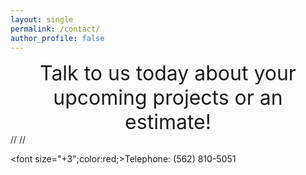 ```yaml
---
layout: single
permalink: /contact/
author_profile: false
---
```


<center><font size="+3">Talk to us today about your upcoming projects or an estimate!</font> </center> //
//

<font size="+3";color:red;>Telephone: (562) 810-5051 </font> 




